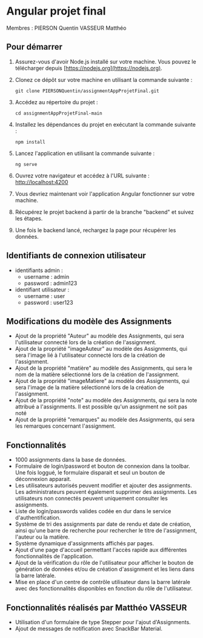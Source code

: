 # Angular projet final

Membres : 
PIERSON Quentin
VASSEUR Matthéo

## Pour démarrer 

1. Assurez-vous d'avoir Node.js installé sur votre machine. Vous pouvez le télécharger depuis [https://nodejs.org](https://nodejs.org).

2. Clonez ce dépôt sur votre machine en utilisant la commande suivante :
    ```
    git clone PIERSONQuentin/assignmentAppProjetFinal.git
    ```

3. Accédez au répertoire du projet :
    ```
    cd assignmentAppProjetFinal-main
    ```

4. Installez les dépendances du projet en exécutant la commande suivante :
    ```
    npm install
    ```

5. Lancez l'application en utilisant la commande suivante :
    ```
    ng serve
    ```

6. Ouvrez votre navigateur et accédez à l'URL suivante : [http://localhost:4200](http://localhost:4200)

7. Vous devriez maintenant voir l'application Angular fonctionner sur votre machine.

8. Récupérez le projet backend à partir de la branche "backend" et suivez les étapes.

9. Une fois le backend lancé, rechargez la page pour récupérer les données.


## Identifiants de connexion utilisateur 

- identifiants admin : 
    - username : admin
    - password : admin123
- identifiant utilisateur : 
    - username : user
    - password : user123

## Modifications du modèle des Assignments

- Ajout de la propriété "Auteur" au modèle des Assignments, qui sera l'utilisateur connecté lors de la création de l'assignment.
- Ajout de la propriété "imageAuteur" au modèle des Assignments, qui sera l'image lié à l'utilisateur connecté lors de la création de l'assignment.
- Ajout de la propriété "matière" au modèle des Assignments, qui sera le nom de la matière sélectionné lors de la création de l'assignment.
- Ajout de la propriété "imageMatiere" au modèle des Assignments, qui sera l'image de la matière sélectionné lors de la création de l'assignment.
- Ajout de la propriété "note" au modèle des Assignments, qui sera la note attribué a l'assignments. Il est possible qu'un assignment ne soit pas noté
- Ajout de la propriété "remarques" au modèle des Assignments, qui sera les remarques concernant l'assignment.

## Fonctionnalités
- 1000 assignments dans la base de données.
- Formulaire de login/password et bouton de connexion dans la toolbar. Une fois loggué, le formulaire disparait et seul un bouton de déconnexion apparait.
- Les utilisateurs autorisés peuvent modifier et ajouter des assignments. Les administrateurs peuvent également supprimer des assignments. Les utilisateurs non connectés peuvent uniquement consulter les assignments.
- Liste de login/passwords valides codée en dur dans le service d'authentification.  
- Système de tri des assignments par date de rendu et date de création, ainsi qu'une barre de recherche pour rechercher le titre de l'assignment, l'auteur ou la matière.
- Système dynamique d'assignments affichés par pages.
- Ajout d'une page d'accueil permettant l'accès rapide aux différentes fonctionnalités de l'application.
- Ajout de la vérification du rôle de l'utilisateur pour afficher le bouton de génération de données et/ou de création d'assignment et les liens dans la barre latérale.
- Mise en place d'un centre de contrôle utilisateur dans la barre latérale avec des fonctionnalités disponibles en fonction du rôle de l'utilisateur.

## Fonctionnalités réalisés par Matthéo VASSEUR

- Utilisation d'un formulaire de type Stepper pour l'ajout d'Assignments.
- Ajout de messages de notification avec SnackBar Material.
